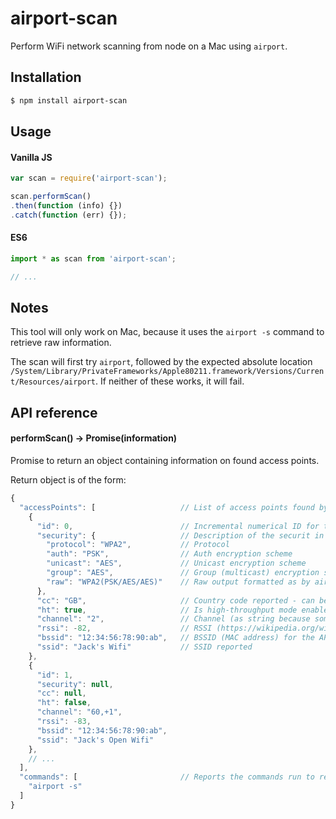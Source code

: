 # airport-scan
Perform WiFi network scanning from node on a Mac using `airport`.

## Installation

```bash
$ npm install airport-scan
```

## Usage

#### Vanilla JS
```js
var scan = require('airport-scan');

scan.performScan()
.then(function (info) {})
.catch(function (err) {});
```

#### ES6
```js
import * as scan from 'airport-scan';

// ...
```

## Notes
This tool will only work on Mac, because it uses the `airport -s` command to
retrieve raw information.

The scan will first try `airport`, followed by the expected absolute location
`/System/Library/PrivateFrameworks/Apple80211.framework/Versions/Current/Resources/airport`.
If neither of these works, it will fail.

## API reference

#### performScan() -> Promise(information)
Promise to return an object containing information on found access points.

Return object is of the form:

```js
{
  "accessPoints": [                   // List of access points found by the scan
    {
      "id": 0,                        // Incremental numerical ID for the AP
      "security": {                   // Description of the securit in use by AP - can be null
        "protocol": "WPA2",           // Protocol
        "auth": "PSK",                // Auth encryption scheme
        "unicast": "AES",             // Unicast encryption scheme
        "group": "AES",               // Group (multicast) encryption scheme
        "raw": "WPA2(PSK/AES/AES)"    // Raw output formatted as by airport -s
      },
      "cc": "GB",                     // Country code reported - can be null
      "ht": true,                     // Is high-throughput mode enabled?
      "channel": "2",                 // Channel (as string because sometimes '+1' etc)
      "rssi": -82,                    // RSSI (https://wikipedia.org/wiki/Received_signal_strength_indication)
      "bssid": "12:34:56:78:90:ab",   // BSSID (MAC address) for the AP
      "ssid": "Jack's Wifi"           // SSID reported
    },
    {
      "id": 1,
      "security": null,
      "cc": null,
      "ht": false,
      "channel": "60,+1",
      "rssi": -83,
      "bssid": "12:34:56:78:90:ab",
      "ssid": "Jack's Open Wifi"
    },
    // ...
  ],
  "commands": [                       // Reports the commands run to retrieve the raw data
    "airport -s"
  ]
}
```
